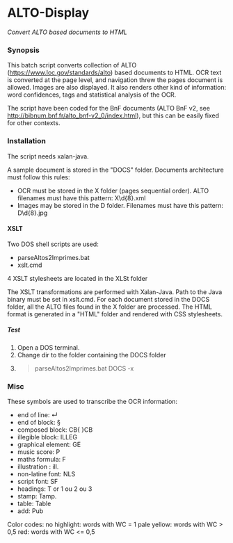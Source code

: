 # ALTO-Display
*Convert ALTO based documents to HTML*


### Synopsis
This batch script converts collection of ALTO (https://www.loc.gov/standards/alto) based documents to HTML. OCR text is converted at the page level, and navigation threw the pages document is allowed. Images are also displayed. It also renders other kind of information: word confidences, tags and statistical analysis of the OCR. 

The script have been coded for the BnF documents (ALTO BnF v2, see http://bibnum.bnf.fr/alto_bnf-v2_0/index.html), but this can be easily fixed for other contexts. 


### Installation
The script needs xalan-java.

A sample document is stored in the "DOCS" folder. 
Documents architecture must follow this rules:
- OCR must be stored in the X folder (pages sequential order). ALTO filenames must have this pattern: X\d{8}.xml
- Images may be stored in the D folder. Filenames must have this pattern: D\d{8}.jpg


#### XSLT
Two DOS shell scripts are used:
- parseAltos2Imprimes.bat
- xslt.cmd

4 XSLT stylesheets are located in the XLSt folder

The XSLT transformations are performed with Xalan-Java. Path to the Java binary must be set in xslt.cmd.
For each document stored in the DOCS folder, all the ALTO files found in the X folder are processed.
The HTML format is generated in a "HTML" folder and rendered with CSS stylesheets.

##### Test
1. Open a DOS terminal.
2. Change dir to the folder containing the DOCS folder
3. >parseAltos2Imprimes.bat DOCS -x

### Misc
These symbols are used to transcribe the OCR information:
- end of line: ↵
- end of block: §
- composed block: CB{  }CB
- illegible block: ILLEG
- graphical element: GE 
- music score: P 
- maths formula: F 
- illustration : ill.
- non-latine font: NLS
- script font: SF
- headings: T  or  1  ou  2  ou  3 
- stamp: Tamp.
- table: Table
- add: Pub

Color codes:
no highlight: words with WC = 1 
pale yellow: words with  WC > 0,5 
red: words with WC <= 0,5



